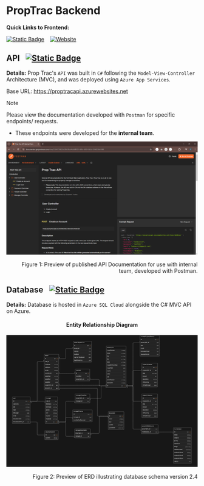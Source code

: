 # PropTrac Backend

**Quick Links to Frontend:**

[![Static Badge](https://img.shields.io/badge/frontend%20repo-navy?style=for-the-badge&logo=github)](https://github.com/calebsylvia/PropTrac) &ensp; [![Website](https://img.shields.io/website?url=https%3A%2F%2Fproptrac-app.vercel.app%2F&up_message=in%20development&up_color=blue&down_color=8B0000&style=for-the-badge&logo=vercel&label=frontend)](https://proptrac-app.vercel.app/)


## API &ensp;[![Static Badge](https://img.shields.io/badge/API_Docs-black?style=for-the-badge&logo=postman)](https://documenter.getpostman.com/view/31041768/2sA3Bn5Bzt)

**Details:** Prop Trac's `API` was built in `C#` following the `Model-View-Controller` Architecture (MVC), and was deployed using `Azure App Services`.

Base URL: https://proptracapi.azurewebsites.net

> [!NOTE]
> Please view the documentation developed with `Postman` for specific endpoints/ requests. 
> - These endpoints were developed for the **internal team**.


![Postman API Internal Documentation Preview](Images/PostmanAPIDocs.png)

<p align="right">Figure 1: Preview of published API Documentation for use with internal team, developed with Postman.</p>


## Database &ensp;[![Static Badge](https://img.shields.io/badge/Database%20schema-black?style=for-the-badge&logo=eraser-io)](https://app.eraser.io/workspace/2UdAiXt8AHjum4j6Xein?origin=share&elements=Q5yl3wP2g2k3Ni7tMtO56g)

**Details:** Database is hosted in `Azure SQL Cloud` alongside the C# MVC API on Azure.

<h4 align="center">Entity Relationship Diagram</h4>

![Entity relationship diagram](Images/ERD_V2.4_4.15.2024.png)

<p align="right">Figure 2: Preview of ERD illustrating database schema version 2.4</p>
